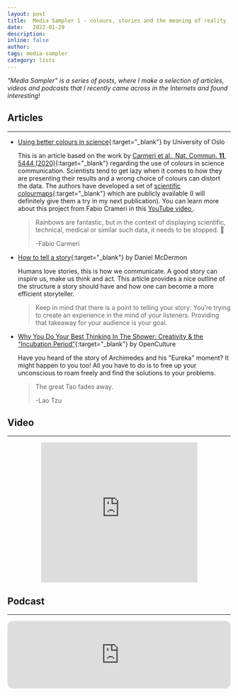 ```yaml
---
layout: post
title:  Media Sampler 1 - colours, stories and the meaning of reality
date:   2022-01-29
description:
inline: false
author:
tags: media-sampler
category: lists
---
```


*"Media Sampler" is a series of posts, where I make a selection of articles, videos and podcasts that I recently came across in the Internets and found interesting!*


## Articles
---

- [Using better colours in science](https://phys.org/news/2020-10-colours-science.html){:target="\_blank"} by University of Oslo

  This is an article based on the work by [Carmeri et al., Nat. Commun. **11**, 5444 (2020)](https://doi.org/10.1038/s41467-020-19160-7 ){:target="\_blank"} regarding the use of colours in science communication. Scientists tend to get lazy when it comes to how they are presenting their results and a wrong choice of colours can distort the data. The authors have developed a set of [scientific colourmaps](https://doi.org/10.5281/zenodo.1243862){:target="\_blank"} which are publicly available (I will definitely give them a try in my next publication). You can learn more about this project from Fabio Crameri in this <a href="https://www.youtube.com/watch?v=Hhkj_AiicmQ" target='_blank'>YouTube video <i class="fab fa-youtube"></i></a>.

  > <i class="fas fa-quote-left"></i> Rainbows are fantastic, but in the context of displaying scientific, technical, medical or similar such data, it needs to be stopped. 🌈
  >
  > -Fabio Carmeri

- [How to tell a story](https://www.nytimes.com/guides/smarterliving/how-to-tell-a-good-story?mtrref=undefined&gwh=09DC198C20B4D20136CCDD553ABF7A21&gwt=regi&assetType=REGIWALL&redirect=true){:target="\_blank"} by Daniel McDermon

  Humans love stories, this is how we communicate. A good story can inspire us, make us think and act. This article provides a nice outline of the structure a story should have and how one can become a more efficient storyteller.

  ><i class="fas fa-quote-left"></i> Keep in mind that there is a point to telling your story: You’re trying to create an experience in the mind of your listeners. Providing that takeaway for your audience is your goal.


- [Why You Do Your Best Thinking In The Shower: Creativity & the “Incubation Period”](https://www.openculture.com/2014/12/why-you-do-your-best-thinking-in-the-shower.html){:target="\_blank"} by OpenCulture

  Have you heard of the story of Archimedes and his "Eureka" moment? It might happen to you too! All you have to do is to free up your unconscious to roam freely and find the solutions to your problems.

  ><i class="fas fa-quote-left"></i> The great Tao fades away.
  >
  >-Lao Tzu


## Video
---


<center>
<div id='video-container'>
<iframe width="70%" height="315" src="https://www.youtube.com/embed/WXuK6gekU1Y" title="YouTube video player" frameborder="0" allow="accelerometer; autoplay; clipboard-write; encrypted-media; gyroscope; picture-in-picture" allowfullscreen></iframe>
</div>
</center>



## Podcast
---

<iframe style="border-radius:12px" src="https://open.spotify.com/embed/episode/0KJrjZ50JgmxVyRbprWXZt?utm_source=generator&theme=0" width="100%" height="152" frameBorder="0" allowfullscreen="" allow="autoplay; clipboard-write; encrypted-media; fullscreen; picture-in-picture"></iframe>
